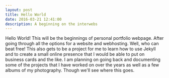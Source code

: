 ```yaml
---
layout: post
title: Hello World
date: 2016-03-21 12:41:00
description: A beginning on the interwebs
---
```


Hello World!
This will be the beginnings of personal portfolio webpage. After going through all the options for a website and webhosting. Well, who can beat free! This also gets to be a project for me to learn how to use Jekyll and to create a small online presence that I would be able to put on business cards and the like. I am planning on going back and documenting some of the projects that I have worked on over the years as well as a few albums of my photography. Though we'll see where this goes. 